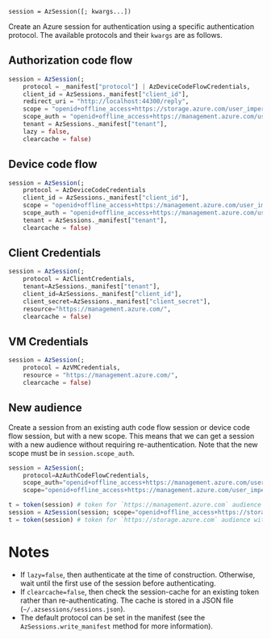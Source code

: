 ```
session = AzSession([; kwargs...])
```

Create an Azure session for authentication using a specific authentication protocol.  The available protocols and their `kwargs` are as follows.

## Authorization code flow

```julia
session = AzSession(;
    protocol = _manifest["protocol"] | AzDeviceCodeFlowCredentials,
    client_id = AzSessions._manifest["client_id"],
    redirect_uri = "http://localhost:44300/reply",
    scope = "openid+offline_access+https://storage.azure.com/user_impersonation",
    scope_auth = "openid+offline_access+https://management.azure.com/user_impersonation+https://storage.azure.com/user_impersonation",
    tenant = AzSessions._manifest["tenant"],
    lazy = false,
    clearcache = false)
```

## Device code flow

```julia
session = AzSession(;
    protocol = AzDeviceCodeCredentials
    client_id = AzSessions._manifest["client_id"],
    scope = "openid+offline_access+https://management.azure.com/user_impersonation",
    scope_auth = "openid+offline_access+https://management.azure.com/user_impersonation+https://storage.azure.com/user_impersonation",
    tenant = AzSessions._manifest["tenant"],
    clearcache = false)
```

## Client Credentials

```julia
session = AzSession(;
    protocol = AzClientCredentials,
    tenant=AzSessions._manifest["tenant"],
    client_id=AzSessions._manifest["client_id"],
    client_secret=AzSessions._manifest["client_secret"],
    resource="https://management.azure.com/",
    clearcache = false)
```

## VM Credentials

```julia
session = AzSession(;
    protocol = AzVMCredentials,
    resource = "https://management.azure.com/",
    clearcache = false)
```

## New audience

Create a session from an existing auth code flow session or device code flow session, but with a new scope.  This means that we can get a session with a new audience without requiring re-authentication.  Note that the new scope must be in `session.scope_auth`.

```julia
session = AzSession(;
    protocol=AzAuthCodeFlowCredentials,
    scope_auth="openid+offline_access+https://management.azure.com/user_impersonation+https://storage.azure.com/user_impersonation",
    scope="openid+offline_access+https://management.azure.com/user_impersonation")

t = token(session) # token for `https://management.azure.com` audience
session = AzSession(session; scope="openid+offline_access+https://storage.azure.com/user_impersonation")
t = token(session) # token for `https://storage.azure.com` audience without needing to re-authenticate
```

# Notes

  * If `lazy=false`, then authenticate at the time of construction.  Otherwise, wait until the first use of the session before authenticating.
  * If `clearcache=false`, then check the session-cache for an existing token rather than re-authenticating.  The cache is stored in a JSON file (`~/.azsessions/sessions.json`).
  * The default protocol can be set in the manifest (see the `AzSessions.write_manifest` method for more information).
